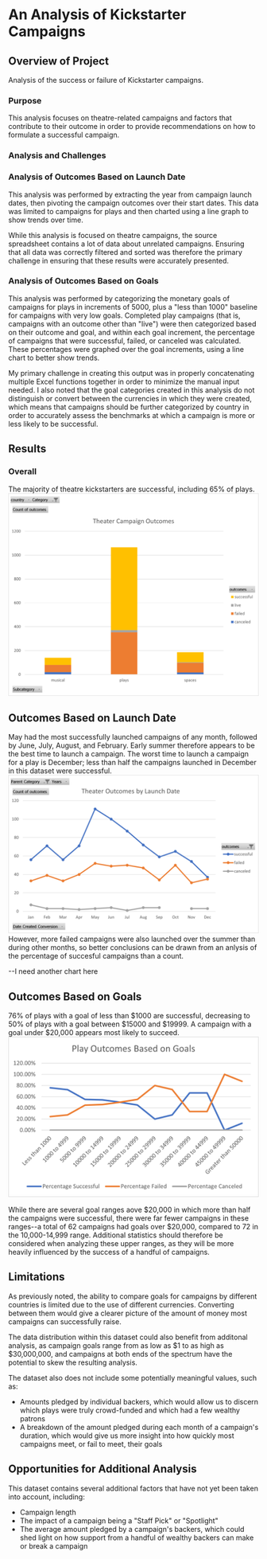 # An Analysis of Kickstarter Campaigns

## Overview of Project
Analysis of the success or failure of Kickstarter campaigns. 

### Purpose
This analysis focuses on theatre-related campaigns and factors that contribute to their outcome in order to provide recommendations on how to formulate a successful campaign.

### Analysis and Challenges

### Analysis of Outcomes Based on Launch Date
This analysis was performed by extracting the year from campaign launch dates, then pivoting the campaign outcomes over their start dates. This data was limited to campaigns for plays and then charted using a line graph to show trends over time.

While this analysis is focused on theatre campaigns, the source spreadsheet contains a lot of data about unrelated campaigns. Ensuring that all data was correctly filtered and sorted was therefore the primary challenge in ensuring that these results were accurately presented.

### Analysis of Outcomes Based on Goals
This analysis was performed by categorizing the monetary goals of campaigns for plays in increments of 5000, plus a "less than 1000" baseline for campaigns with very low goals. Completed play campaigns (that is, campaigns with an outcome other than "live") were then categorized based on their outcome and goal, and within each goal increment, the percentage of campaigns that were successful, failed, or canceled was calculated. These percentages were graphed over the goal increments, using a line chart to better show trends.

My primary challenge in creating this output was in properly concatenating multiple Excel functions together in order to minimize the manual input needed. I also noted that the goal categories created in this analysis do not distinguish or convert between the currencies in which they were created, which means that campaigns should be further categorized by country in order to accurately assess the benchmarks at which a campaign is more or less likely to be successful.

## Results

### Overall
The majority of theatre kickstarters are successful, including 65% of plays. 
![theatre_campagin_outcomes](https://github.com/kmburkezoo/kickstarter-analysis/blob/main/Resources/theater_campaign_outcomes.png)

## Outcomes Based on Launch Date
May had the most successfully launched campaigns of any month, followed by June, July, August, and February. Early summer therefore appears to be the best time to launch a campaign. The worst time to launch a campaign for a play is December; less than half the campaigns launched in December in this dataset were successful.
![outcomes_by_launch_date](https://github.com/kmburkezoo/kickstarter-analysis/blob/main/Resources/Theater_Outcomes_vs_Launch.png)
However, more failed campaigns were also launched over the summer than during other months, so better conclusions can be drawn from an anlysis of the percentage of succesful campaigns than a count.

--I need another chart here

## Outcomes Based on Goals
76% of plays with a goal of less than $1000 are successful, decreasing to 50% of plays with a goal between $15000 and $19999. A campaign with a goal under $20,000 appears most likely to succeed.
![outcomes_vs_goals](https://github.com/kmburkezoo/kickstarter-analysis/blob/main/Resources/play_outcomes_vs_goals.png)

While there are several goal ranges aove $20,000 in which more than half the campaigns were successful, there were far fewer campaigns in these ranges--a total of 62 campaigns had goals over $20,000, compared to 72 in the 10,000-14,999 range. Additional statistics should therefore be considered when analyzing these upper ranges, as they will be more heavily influenced by the success of a handful of campaigns.

## Limitations
As previously noted, the ability to compare goals for campaigns by different countries is limited due to the use of different currencies. Converting between them would give a clearer picture of the amount of money most campaigns can successfully raise.

The data distribution within this dataset could also benefit from additonal analysis, as campaign goals range from as low as $1 to as high as $30,000,000, and campaigns at both ends of the spectrum have the potential to skew the resulting analysis.

The dataset also does not include some potentially meaningful values, such as:
- Amounts pledged by individual backers, which would allow us to discern which plays were truly crowd-funded and which had a few wealthy patrons
- A breakdown of the amount pledged during each month of a campaign's duration, which would give us more insight into how quickly most campaigns meet, or fail to meet, their goals

## Opportunities for Additional Analysis 
This dataset contains several additional factors that have not yet been taken into account, including:
- Campaign length
- The impact of a campaign being a "Staff Pick" or "Spotlight"
- The average amount pledged by a campaign's backers, which could shed light on how support from a handful of wealthy backers can make or break a campaign 
